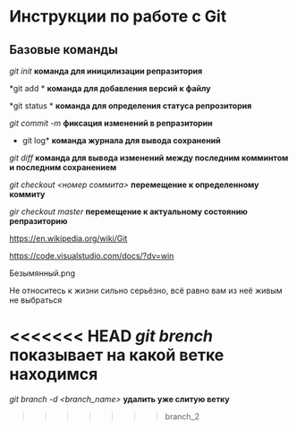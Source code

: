 # Инструкции по работе с Git

## Базовые команды

*git init* **команда для иницилизации репразитория**

*git add * **команда для добавления версий к файлу**

*git status * **команда для определения статуса репрозитория**

*git commit -m <messag>* **фиксация изменений в репразитории**

* git log* **команда журнала для вывода сохранений**

*git diff* **команда для вывода изменений между последним комминтом и последним сохранением** 

*git checkout <номер соммита>* **перемещение к определенному коммиту**

*gir checkout master* **перемещение к актуальному состоянию репразиторию**

https://en.wikipedia.org/wiki/Git

https://code.visualstudio.com/docs/?dv=win

Безымянный.png

Не относитесь к жизни сильно серьёзно, всё равно вам из неё живым не выбраться

<<<<<<< HEAD
*git brench* **показывает на какой ветке находимся**
=======
*git branch -d <branch_name>* **удалить уже слитую ветку** 
>>>>>>> branch_2
